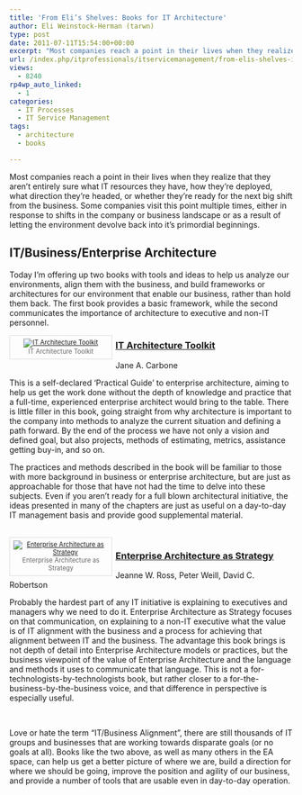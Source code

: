 ```yaml
---
title: 'From Eli’s Shelves: Books for IT Architecture'
author: Eli Weinstock-Herman (tarwn)
type: post
date: 2011-07-11T15:54:00+00:00
excerpt: "Most companies reach a point in their lives when they realize that they aren't entirely sure what IT resources they have, how they're deployed, what direction they're headed, or whether they're ready for the next big shift from the business. Some companies visit this point multiple times, either in response to shifts in the company or business landscape or as a result of letting the environment devolve back into it's primordial beginnings."
url: /index.php/itprofessionals/itservicemanagement/from-elis-shelves-it-architecture/
views:
  - 8240
rp4wp_auto_linked:
  - 1
categories:
  - IT Processes
  - IT Service Management
tags:
  - architecture
  - books

---
```

Most companies reach a point in their lives when they realize that they aren&#8217;t entirely sure what IT resources they have, how they&#8217;re deployed, what direction they&#8217;re headed, or whether they&#8217;re ready for the next big shift from the business. Some companies visit this point multiple times, either in response to shifts in the company or business landscape or as a result of letting the environment devolve back into it&#8217;s primordial beginnings.

## IT/Business/Enterprise Architecture

Today I&#8217;m offering up two books with tools and ideas to help us analyze our environments, align them with the business, and build frameworks or architectures for our environment that enable our business, rather than hold them back. The first book provides a basic framework, while the second communicates the importance of architecture to executive and non-IT personnel.

<div style="float: left; padding: .5em; width: 170px; margin: 0em .5em .5em 0px; border: 1px solid #dddddd; color: #666666; font-size: .8em; text-align: center; position: relative;">
  <a href="http://www.amazon.com/Architecture-Toolkit-Jane-Carbone/dp/0131473794" title="IT Architecture Toolkit"><img src="http://www.tiernok.com/_n_images/books/at.jpg" alt="IT Architecture Toolkit" /></a><br /> IT Architecture Toolkit
</div>

### [IT Architecture Toolkit][1]  
Jane A. Carbone

This is a self-declared &#8216;Practical Guide&#8217; to enterprise architecture, aiming to help us get the work done without the depth of knowledge and practice that a full-time, experienced enterprise architect would bring to the table. There is little filler in this book, going straight from why architecture is important to the company into methods to analyze the current situation and defining a path forward. By the end of the process we have not only a vision and defined goal, but also projects, methods of estimating, metrics, assistance getting buy-in, and so on. 
  
The practices and methods described in the book will be familiar to those with more background in business or enterprise architecture, but are just as approachable for those that have not had the time to delve into these subjects. Even if you aren&#8217;t ready for a full blown architectural initiative, the ideas presented in many of the chapters are just as useful on a day-to-day IT management basis and provide good supplemental material.
  
<br style="clear: left" />

<div style="float: left; padding: .5em; width: 170px; margin: 0em .5em .5em 0px; border: 1px solid #dddddd; color: #666666; font-size: .8em; text-align: center; position: relative;">
  <a href="http://www.amazon.com/Enterprise-Architecture-Strategy-Foundation-Execution/dp/1591398398" title="Enterprise Architecture as Strategy at Amazon"><img src="http://www.tiernok.com/_n_images/books/eapas.jpg" alt="Enterprise Architecture as Strategy" /></a><br /> Enterprise Architecture as Strategy
</div>

### [Enterprise Architecture as Strategy][2]  
Jeanne W. Ross, Peter Weill, David C. Robertson

Probably the hardest part of any IT initiative is explaining to executives and managers why we need to do it. Enterprise Architecture as Strategy focuses on that communication, on explaining to a non-IT executive what the value is of IT alignment with the business and a process for achieving that alignment between IT and the business. The advantage this book brings is not depth of detail into Enterprise Architecture models or practices, but the business viewpoint of the value of Enterprise Architecture and the language and methods it uses to communicate that language. This is not a for-technologists-by-technologists book, but rather closer to a for-the-business-by-the-business voice, and that difference in perspective is especially useful.

<br style="clear: left" />

Love or hate the term &#8220;IT/Business Alignment&#8221;, there are still thousands of IT groups and businesses that are working towards disparate goals (or no goals at all). Books like the two above, as well as many others in the EA space, can help us get a better picture of where we are, build a direction for where we should be going, improve the position and agility of our business, and provide a number of tools that are usable even in day-to-day operation.

 [1]: http://www.amazon.com/Architecture-Toolkit-Jane-Carbone/dp/0131473794 "IT Architecture Toolkit at Amazon"
 [2]: http://www.amazon.com/Enterprise-Architecture-Strategy-Foundation-Execution/dp/1591398398 "Enterprise Architecture as Strategy"